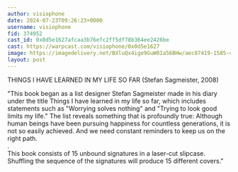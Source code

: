 ```yaml
---
author: visiophone
date: 2024-07-23T09:26:23+0000
username: visiophone
fid: 374952
cast_id: 0x0d5e1627afcaa3b76efc2ff5df78b364ee2426be
cast: https://warpcast.com/visiophone/0x0d5e1627
image: https://imagedelivery.net/BXluQx4ige9GuW0Ia56BHw/aec87419-1585-4930-7176-28850c5dd600/original
layout: post
---
```

THINGS I HAVE LEARNED IN MY LIFE SO FAR (Stefan Sagmeister, 2008)  
  
"This book began as a list designer Stefan Sagmeister made in his diary under the title Things I have learned in my life so far, which includes statements such as "Worrying solves nothing" and "Trying to look good limits my life." The list reveals something that is profoundly true: Although human beings have been pursuing happiness for countless generations, it is not so easily achieved. And we need constant reminders to keep us on the right path.  
.  
This book consists of 15 unbound signatures in a laser-cut slipcase. Shuffling the sequence of the signatures will produce 15 different covers."  

<img src='https://imagedelivery.net/BXluQx4ige9GuW0Ia56BHw/aec87419-1585-4930-7176-28850c5dd600/original' alt='' referrerpolicy='no-referrer'/>
<img src='https://imagedelivery.net/BXluQx4ige9GuW0Ia56BHw/d56a344d-2d2f-4276-f2b9-c3c410dc2700/original' alt='' referrerpolicy='no-referrer'/>